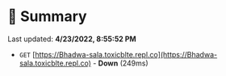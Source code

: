 # 📖 Summary
Last updated: **4/23/2022, 8:55:52 PM**

- `GET` [https://Bhadwa-sala.toxicblte.repl.co](https://Bhadwa-sala.toxicblte.repl.co) - **Down** (249ms)
